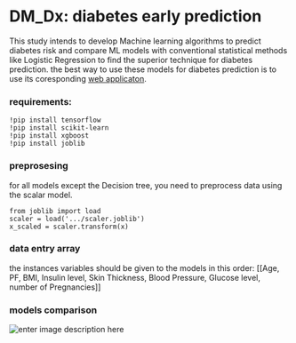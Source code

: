# DM_Dx: diabetes early prediction 

This study intends to develop Machine learning algorithms to predict diabetes risk and compare ML models with conventional statistical methods like Logistic Regression to find the superior technique for diabetes prediction.
the best way to use these models for diabetes prediction is to use its coresponding [web applicaton](https://github.com/tajerian/DM_Dx-APP).

### requirements:

    !pip install tensorflow
    !pip install scikit-learn
    !pip install xgboost
    !pip install joblib

### preprosesing
for all models except the Decision tree, you need to preprocess data using the scalar model.

    from joblib import load
    scaler = load('.../scaler.joblib') 
    x_scaled = scaler.transform(x)


### data entry array
the instances variables should be given to the models in this order:
[[Age, PF, BMI, Insulin level, Skin Thickness, Blood Pressure, Glucose level, number of Pregnancies]]


### models comparison
![enter image description here](https://github.com/tajerian/diabetes_Dx_ML/blob/main/Figure%205,ROC.png?raw=true)
